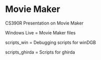 # Movie Maker
CS390R Presentation on Movie Maker

  
  
Windows Live = Movie Maker files

scripts_win = Debugging scripts for winDGB

scripts_ghirda = Scripts for ghirda
